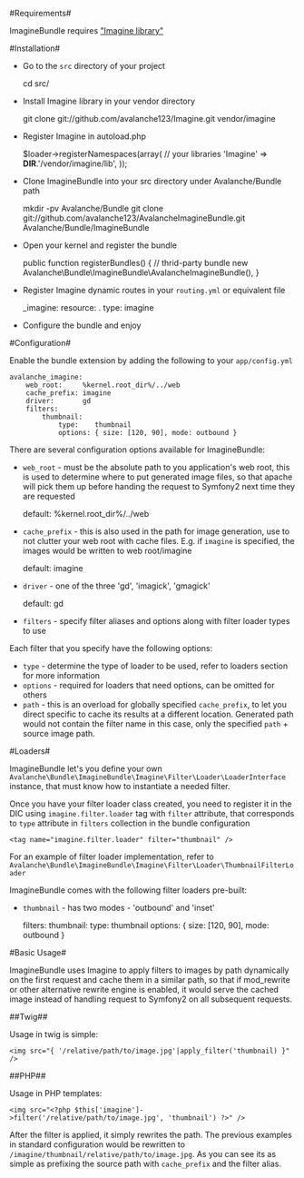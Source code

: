 #Requirements#

ImagineBundle requires ["Imagine library"](/avalanche123/Imagine)

#Installation#

 - Go to the `src` directory of your project
    
    cd src/
    
 - Install Imagine library in your vendor directory
    
    git clone git://github.com/avalanche123/Imagine.git vendor/imagine
    
 - Register Imagine in autoload.php
    
    $loader->registerNamespaces(array(
        // your libraries
        'Imagine' => __DIR__.'/vendor/imagine/lib',
    ));
    
 - Clone ImagineBundle into your src directory under Avalanche/Bundle path
    
    mkdir -pv Avalanche/Bundle
    git clone git://github.com/avalanche123/AvalancheImagineBundle.git Avalanche/Bundle/ImagineBundle
    
 - Open your kernel and register the bundle
    
    public function registerBundles()
    {
        // thrid-party bundle
        new Avalanche\Bundle\ImagineBundle\AvalancheImagineBundle(),
    }
    
 - Register Imagine dynamic routes in your `routing.yml` or equivalent file
    
    _imagine:
        resource: .
        type:     imagine
    
 - Configure the bundle and enjoy

#Configuration#

Enable the bundle extension by adding the following to your `app/config.yml`
    
    avalanche_imagine:
        web_root:     %kernel.root_dir%/../web
        cache_prefix: imagine
        driver:       gd
        filters:
            thumbnail:
                type:    thumbnail
                options: { size: [120, 90], mode: outbound }
    
There are several configuration options available for ImagineBundle:

 - `web_root` - must be the absolute path to you application's web root, this is used to determine where to put generated image files, so that apache will pick them up before handing the request to Symfony2 next time they are requested
 
    default: %kernel.root_dir%/../web

 - `cache_prefix` - this is also used in the path for image generation, use to not clutter your web root with cache files. E.g. if `imagine` is specified, the images would be written to web root/imagine

    default: imagine

 - `driver` - one of the three 'gd', 'imagick', 'gmagick'

    default: gd

 - `filters` - specify filter aliases and options along with filter loader types to use

Each filter that you specify have the following options:

 - `type` - determine the type of loader to be used, refer to loaders section for more information
 - `options` - required for loaders that need options, can be omitted for others
 - `path` - this is an overload for globally specified `cache_prefix`, to let you direct specific to cache its results at a different location. Generated path would not contain the filter name in this case, only the specified `path` + source image path.

#Loaders#

ImagineBundle let's you define your own `Avalanche\Bundle\ImagineBundle\Imagine\Filter\Loader\LoaderInterface` instance, that must know how to instantiate a needed filter.

Once you have your filter loader class created, you need to register it in the DIC using `imagine.filter.loader` tag with `filter` attribute, that corresponds to `type` attribute in `filters` collection in the bundle configuration
    
    <tag name="imagine.filter.loader" filter="thumbnail" />
    
For an example of filter loader implementation, refer to `Avalanche\Bundle\ImagineBundle\Imagine\Filter\Loader\ThumbnailFilterLoader`

ImagineBundle comes with the following filter loaders pre-built:

* `thumbnail` - has two modes - 'outbound' and 'inset'
    
    filters:
        thumbnail:
            type:    thumbnail
            options: { size: [120, 90], mode: outbound }
    
#Basic Usage#

ImagineBundle uses Imagine to apply filters to images by path dynamically on the first request and cache them in a similar path, so that if mod_rewrite or other alternative rewrite engine is enabled, it would serve the cached image instead of handling request to Symfony2 on all subsequent requests.

##Twig##

Usage in twig is simple:
    
    <img src="{ '/relative/path/to/image.jpg'|apply_filter('thumbnail) }" />
    
##PHP##

Usage in PHP templates:
    
    <img src="<?php $this['imagine']->filter('/relative/path/to/image.jpg', 'thumbnail') ?>" />
    
After the filter is applied, it simply rewrites the path.
The previous examples in standard configuration would be rewritten to `/imagine/thumbnail/relative/path/to/image.jpg`. As you can see its as simple as prefixing the source path with `cache_prefix` and the filter alias.
